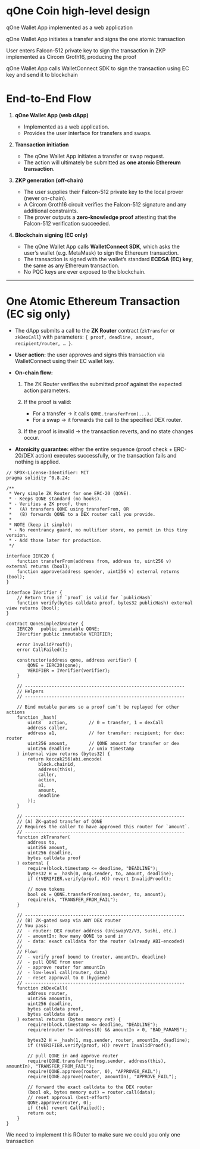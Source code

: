 
# qOne Coin high-level design

qOne Wallet App implemented as a web application

qOne Wallet App initiates a transfer and signs the one atomic transaction

User enters Falcon-512 private key to sign the transaction in ZKP implemented as Circom Groth16, producing the proof

qOne Wallet App calls WalletConnect SDK to sign the transaction using EC key and send it to blockchain

# End-to-End Flow

1. **qOne Wallet App (web dApp)**

   * Implemented as a web application.
   * Provides the user interface for transfers and swaps.

2. **Transaction initiation**

   * The qOne Wallet App initiates a transfer or swap request.
   * The action will ultimately be submitted as **one atomic Ethereum transaction**.

3. **ZKP generation (off-chain)**

   * The user supplies their Falcon-512 private key to the local prover (never on-chain).
   * A Circom Groth16 circuit verifies the Falcon-512 signature and any additional constraints.
   * The prover outputs a **zero-knowledge proof** attesting that the Falcon-512 verification succeeded.

4. **Blockchain signing (EC only)**

   * The qOne Wallet App calls **WalletConnect SDK**, which asks the user’s wallet (e.g. MetaMask) to sign the Ethereum transaction.
   * The transaction is signed with the wallet’s standard **ECDSA (EC) key**, the same as any Ethereum transaction.
   * No PQC keys are ever exposed to the blockchain.

---

# One Atomic Ethereum Transaction (EC sig only)

* The dApp submits a call to the **ZK Router** contract (`zkTransfer` or `zkDexCall`) with parameters:
  `{ proof, deadline, amount, recipient/router, … }`.

* **User action:** the user approves and signs this transaction via WalletConnect using their EC wallet key.

* **On-chain flow:**

  1. The ZK Router verifies the submitted proof against the expected action parameters.
  2. If the proof is valid:

     * For a transfer → it calls `QONE.transferFrom(...)`.
     * For a swap → it forwards the call to the specified DEX router.
  3. If the proof is invalid → the transaction reverts, and no state changes occur.

* **Atomicity guarantee:** either the entire sequence (proof check + ERC-20/DEX action) executes successfully, or the transaction fails and nothing is applied.


```solidity
// SPDX-License-Identifier: MIT
pragma solidity ^0.8.24;

/**
 * Very simple ZK Router for one ERC-20 (QONE).
 * - Keeps QONE standard (no hooks).
 * - Verifies a ZK proof, then:
 *   (A) transfers QONE using transferFrom, OR
 *   (B) forwards QONE to a DEX router call you provide.
 *
 * NOTE (keep it simple):
 * - No reentrancy guard, no nullifier store, no permit in this tiny version.
 * - Add those later for production.
 */

interface IERC20 {
    function transferFrom(address from, address to, uint256 v) external returns (bool);
    function approve(address spender, uint256 v) external returns (bool);
}

interface IVerifier {
    // Return true if `proof` is valid for `publicHash`
    function verify(bytes calldata proof, bytes32 publicHash) external view returns (bool);
}

contract QoneSimpleZkRouter {
    IERC20   public immutable QONE;
    IVerifier public immutable VERIFIER;

    error InvalidProof();
    error CallFailed();

    constructor(address qone, address verifier) {
        QONE = IERC20(qone);
        VERIFIER = IVerifier(verifier);
    }

    // ------------------------------------------------------------
    // Helpers
    // ------------------------------------------------------------

    // Bind mutable params so a proof can’t be replayed for other actions
    function _hash(
        uint8   action,        // 0 = transfer, 1 = dexCall
        address caller,
        address a1,            // for transfer: recipient; for dex: router
        uint256 amount,        // QONE amount for transfer or dex
        uint256 deadline       // unix timestamp
    ) internal view returns (bytes32) {
        return keccak256(abi.encode(
            block.chainid,
            address(this),
            caller,
            action,
            a1,
            amount,
            deadline
        ));
    }

    // ------------------------------------------------------------
    // (A) ZK-gated transfer of QONE
    // Requires the caller to have approved this router for `amount`.
    // ------------------------------------------------------------
    function zkTransfer(
        address to,
        uint256 amount,
        uint256 deadline,
        bytes calldata proof
    ) external {
        require(block.timestamp <= deadline, "DEADLINE");
        bytes32 H = _hash(0, msg.sender, to, amount, deadline);
        if (!VERIFIER.verify(proof, H)) revert InvalidProof();

        // move tokens
        bool ok = QONE.transferFrom(msg.sender, to, amount);
        require(ok, "TRANSFER_FROM_FAIL");
    }

    // ------------------------------------------------------------
    // (B) ZK-gated swap via ANY DEX router
    // You pass:
    //  - router: DEX router address (UniswapV2/V3, Sushi, etc.)
    //  - amountIn: how many QONE to send in
    //  - data: exact calldata for the router (already ABI-encoded)
    //
    // Flow:
    //  - verify proof bound to (router, amountIn, deadline)
    //  - pull QONE from user
    //  - approve router for amountIn
    //  - low-level call(router, data)
    //  - reset approval to 0 (hygiene)
    // ------------------------------------------------------------
    function zkDexCall(
        address router,
        uint256 amountIn,
        uint256 deadline,
        bytes calldata proof,
        bytes calldata data
    ) external returns (bytes memory ret) {
        require(block.timestamp <= deadline, "DEADLINE");
        require(router != address(0) && amountIn > 0, "BAD_PARAMS");

        bytes32 H = _hash(1, msg.sender, router, amountIn, deadline);
        if (!VERIFIER.verify(proof, H)) revert InvalidProof();

        // pull QONE in and approve router
        require(QONE.transferFrom(msg.sender, address(this), amountIn), "TRANSFER_FROM_FAIL");
        require(QONE.approve(router, 0), "APPROVE0_FAIL");
        require(QONE.approve(router, amountIn), "APPROVE_FAIL");

        // forward the exact calldata to the DEX router
        (bool ok, bytes memory out) = router.call(data);
        // reset approval (best-effort)
        QONE.approve(router, 0);
        if (!ok) revert CallFailed();
        return out;
    }
}
```

We need to implement this ROuter to make sure we could you only one transaction
